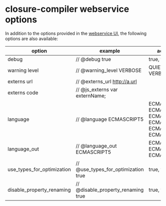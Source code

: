 # closure-compiler webservice options

In addition to the options provided in the [webservice UI](http://closure-compiler.appspot.com), the following options are also available:

**option**                 | **example**                         | **accepted values**
-------------------------- | ----------------------------------- | -------------------
debug                      | // @debug true                      | true, false
warning level              | // @warning_level VERBOSE           | QUIET, DEFAULT, VERBOSE
externs url                | // @externs_url http://a.url    |
externs code               | // @js_externs var externName;      |
language                   | // @language ECMASCRIPT5            | ECMASCRIPT3, ECMASCRIPT5, ECMASCRIPT5_STRICT, ECMASCRIPT_2015, ECMASCRIPT_2016, ECMASCRIPT_2017
language_out               | // @language_out ECMASCRIPT5        | ECMASCRIPT3, ECMASCRIPT5, ECMASCRIPT5_STRICT
use_types_for_optimization | // @use_types_for_optimization true | true, false
disable_property_renaming  | // @disable_property_renaming true  | true, false
